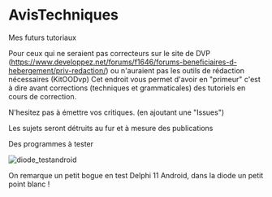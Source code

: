 # AvisTechniques
Mes futurs tutoriaux 

Pour ceux qui ne seraient pas correcteurs sur le site de DVP (https://www.developpez.net/forums/f1646/forums-beneficiaires-d-hebergement/priv-redaction/)
ou n'auraient pas les outils de rédaction nécessaires (KitOODvp) 
Cet endroit vous permet d'avoir en "primeur" c'est à dire avant corrections (techniques et grammaticales) des tutoriels en cours de correction. 

N'hesitez pas à émettre vos critiques. (en ajoutant une "Issues")

Les sujets seront détruits au fur et à mesure des publications

Des programmes à tester 

![diode_testandroid](https://user-images.githubusercontent.com/51124639/162581341-14a9643e-06b1-4438-be86-5ed796cfb9db.PNG)

On remarque un petit bogue en test Delphi 11 Android, dans la diode un petit point blanc !  
